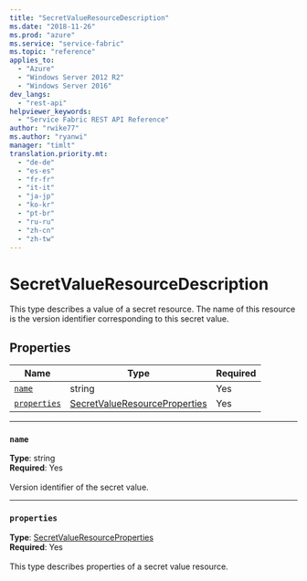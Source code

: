```yaml
---
title: "SecretValueResourceDescription"
ms.date: "2018-11-26"
ms.prod: "azure"
ms.service: "service-fabric"
ms.topic: "reference"
applies_to: 
  - "Azure"
  - "Windows Server 2012 R2"
  - "Windows Server 2016"
dev_langs: 
  - "rest-api"
helpviewer_keywords: 
  - "Service Fabric REST API Reference"
author: "rwike77"
ms.author: "ryanwi"
manager: "timlt"
translation.priority.mt: 
  - "de-de"
  - "es-es"
  - "fr-fr"
  - "it-it"
  - "ja-jp"
  - "ko-kr"
  - "pt-br"
  - "ru-ru"
  - "zh-cn"
  - "zh-tw"
---
```

# SecretValueResourceDescription

This type describes a value of a secret resource. The name of this resource is the version identifier corresponding to this secret value.

## Properties
| Name | Type | Required |
| --- | --- | --- |
| [`name`](#name) | string | Yes |
| [`properties`](#properties) | [SecretValueResourceProperties](sfclient-v64-model-secretvalueresourceproperties.md) | Yes |

____
### `name`
__Type__: string <br/>
__Required__: Yes<br/>
<br/>
Version identifier of the secret value.

____
### `properties`
__Type__: [SecretValueResourceProperties](sfclient-v64-model-secretvalueresourceproperties.md) <br/>
__Required__: Yes<br/>
<br/>
This type describes properties of a secret value resource.
